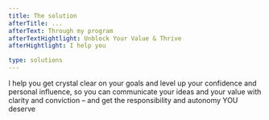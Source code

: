 ```yaml
---
title: The solution
afterTitle: ...
afterText: Through my program 
afterTextHightlight: Unblock Your Value & Thrive
afterHightlight: I help you

type: solutions
---
```


I help you get crystal clear on your goals and level up your confidence and personal influence, so you can communicate your ideas and your value with clarity and conviction – and get the responsibility and autonomy YOU deserve


